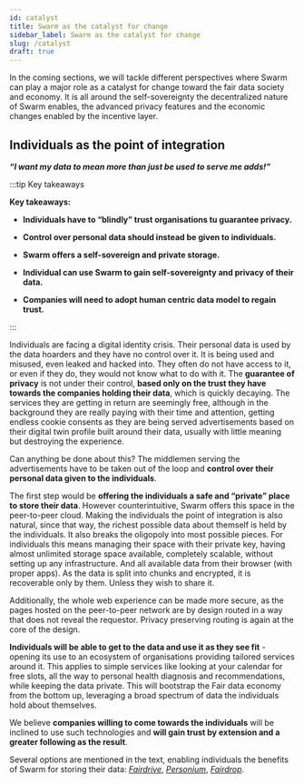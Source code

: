 ```yaml
---
id: catalyst
title: Swarm as the catalyst for change
sidebar_label: Swarm as the catalyst for change
slug: /catalyst
draft: true
---
```



In the coming sections, we will tackle different perspectives where Swarm can play a major role as a catalyst for change toward the fair data society and economy. It is all around the self-sovereignty the decentralized nature of Swarm enables, the advanced privacy features and the economic changes enabled by the incentive layer.

Individuals as the point of integration
---------------------------------------

***“I want my data to mean more than just be used to serve me adds!”***

:::tip Key takeaways

**Key takeaways:**

-   **Individuals have to “blindly” trust organisations tu guarantee privacy.**

-   **Control over personal data should instead be given to individuals.**

-   **Swarm offers a self-sovereign and private storage.**

-   **Individual can use Swarm to gain self-sovereignty and privacy of their data.**

-   **Companies will need to adopt human centric data model to regain trust.**

:::

Individuals are facing a digital identity crisis. Their personal data is used by the data hoarders and they have no control over it. It is being used and misused, even leaked and hacked into. They often do not have access to it, or even if they do, they would not know what to do with it. The **guarantee of privacy** is not under their control, **based only on the trust they have towards the companies holding their data**, which is quickly decaying. The services they are getting in return are seemingly free, although in the background they are really paying with their time and attention, getting endless cookie consents as they are being served advertisements based on their digital twin profile built around their data, usually with little meaning but destroying the experience.

Can anything be done about this? The middlemen serving the advertisements have to be taken out of the loop and **control over their personal data given to the individuals**.

The first step would be **offering the individuals a safe and “private” place to store their data**. However counterintuitive, Swarm offers this space in the peer-to-peer cloud. Making the individuals the point of integration is also natural, since that way, the richest possible data about themself is held by the individuals. It also breaks the oligopoly into most possible pieces. For individuals this means managing their space with their private key, having almost unlimited storage space available, completely scalable, without setting up any infrastructure. And all available data from their browser (with proper apps). As the data is split into chunks and encrypted, it is recoverable only by them. Unless they wish to share it.

Additionally, the whole web experience can be made more secure, as the pages hosted on the peer-to-peer network are by design routed in a way that does not reveal the requestor. Privacy preserving routing is again at the core of the design.

**Individuals will be able to get to the data and use it as they see fit** - opening its use to an ecosystem of organisations providing tailored services around it. This applies to simple services like looking at your calendar for free slots, all the way to personal health diagnosis and recommendations, while keeping the data private. This will bootstrap the Fair data economy from the bottom up, leveraging a broad spectrum of data the individuals hold about themselves.

We believe **companies willing to come towards the individuals** will be inclined to use such technologies and **will gain trust by extension and a greater following as the result**.

Several options are mentioned in the text, enabling individuals the benefits of Swarm for storing their data: [*Fairdrive*](#_7mslwnadll1w), [*Personium*](#_amqldpan1g42), [*Fairdrop*](#_fby04mz55c6v).
